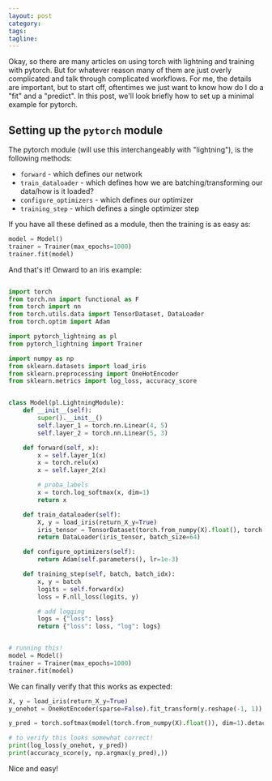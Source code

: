 ```yaml
---
layout: post
category:
tags:
tagline:
---
```


Okay, so there are many articles on using torch with lightning and training with pytorch. But for whatever reason many of them are just overly complicated and talk through complicated workflows. For me, the details are important, but to start off, oftentimes we just want to know how do I do a "fit" and a "predict". In this post, we'll look briefly how to set up a minimal example for pytorch.

## Setting up the `pytorch` module

The pytorch module (will use this interchangeably with "lightning"), is the following methods:

- `forward` - which defines our network
- `train_dataloader` - which defines how we are batching/transforming our data/how is it loaded?
- `configure_optimizers` - which defines our optimizer
- `training_step` - which defines a single optimizer step

If you have all these defined as a module, then the training is as easy as:

```py
model = Model()
trainer = Trainer(max_epochs=1000)
trainer.fit(model)
```

And that's it! Onward to an iris example:

```py

import torch
from torch.nn import functional as F
from torch import nn
from torch.utils.data import TensorDataset, DataLoader
from torch.optim import Adam

import pytorch_lightning as pl
from pytorch_lightning import Trainer

import numpy as np
from sklearn.datasets import load_iris
from sklearn.preprocessing import OneHotEncoder
from sklearn.metrics import log_loss, accuracy_score


class Model(pl.LightningModule):
    def __init__(self):
        super().__init__()
        self.layer_1 = torch.nn.Linear(4, 5)
        self.layer_2 = torch.nn.Linear(5, 3)

    def forward(self, x):
        x = self.layer_1(x)
        x = torch.relu(x)
        x = self.layer_2(x)

        # proba_labels
        x = torch.log_softmax(x, dim=1)
        return x

    def train_dataloader(self):
        X, y = load_iris(return_X_y=True)
        iris_tensor = TensorDataset(torch.from_numpy(X).float(), torch.from_numpy(y))
        return DataLoader(iris_tensor, batch_size=64)

    def configure_optimizers(self):
        return Adam(self.parameters(), lr=1e-3)

    def training_step(self, batch, batch_idx):
        x, y = batch
        logits = self.forward(x)
        loss = F.nll_loss(logits, y)

        # add logging
        logs = {"loss": loss}
        return {"loss": loss, "log": logs}


# running this!
model = Model()
trainer = Trainer(max_epochs=1000)
trainer.fit(model)
```

We can finally verify that this works as expected:

```py
X, y = load_iris(return_X_y=True)
y_onehot = OneHotEncoder(sparse=False).fit_transform(y.reshape(-1, 1))

y_pred = torch.softmax(model(torch.from_numpy(X).float()), dim=1).detach().numpy()

# to verify this looks somewhat correct!
print(log_loss(y_onehot, y_pred))
print(accuracy_score(y, np.argmax(y_pred),))
```

Nice and easy!
